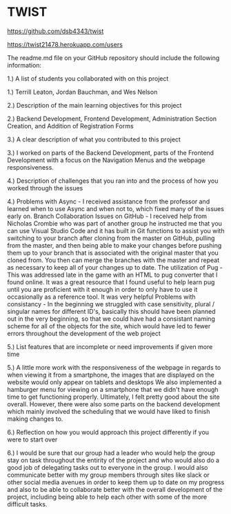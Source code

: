 # TWIST

https://github.com/dsb4343/twist

https://twist21478.herokuapp.com/users

The readme.md file on your GitHub repository should include the following information:

1.) A list of students you collaborated with on this project

1.) Terrill Leaton, Jordan Bauchman, and Wes Nelson

2.) Description of the main learning objectives for this project
 
2.) Backend Development, Frontend Development, Administration Section Creation, and Addition of             Registration Forms

3.) A clear description of what you contributed to this project

3.) I worked on parts of the Backend Development, parts of the Frontend Development with a focus on the     Navigation Menus and the webpage responsiveness.

4.) Description of challenges that you ran into and the process of how you worked through the issues

4.) Problems with Async - I received assistance from the professor and learned when to use Async and         when not to, which fixed many of the issues early on.
    Branch Collaboration Issues on GitHub - I received help from Nicholas Crombie who was part of another group he instructed me that you can use Visual Studio Code and it has built in Git functions to assist you with switching to your branch after cloning from the master on GitHub, pulling from the master, and then being able to make your changes before pushing them up to your branch that is associated with the original master that you cloned from. You then can merge the branches with the master and repeat as necessary to keep all of your changes up to date. 
    The utilization of Pug - This was addressed late in the game with an HTML to pug converter that I found online. It was a great resource that I found useful to help learn pug until you are proficient with it enough in order to only have to use it occasionally as a reference tool. It was very helpful
    Problems with consistancy - In the beginning we struggled with case sensitivity, plural / singular names for different ID's, basically this should have been planned out in the very beginning, so that we could have had a consistant naming scheme for all of the objects for the site, which would have led to fewer errors throughout the development of the web project
    
5.) List features that are incomplete or need improvements if given more time

5.) A little more work with the responsiveness of the webpage in regards to when viewing it from a           smartphone, the images that are displayed on the website would only appear on tablets and desktops
    We also implemented a hamburger menu for viewing on a smartphone that we didn't have enough time to get functioning properly. Ultimately, I felt pretty good about the site overall. However, there were also some parts on the backend development which mainly involved the scheduling that we would have liked to finish making changes to. 

6.) Reflection on how you would approach this project differently if you were to start over

6.) I would be sure that our group had a leader who would help the group stay on task throughout the         entirity of the project and who would also do a good job of delegating tasks out to everyone in the     group. I would also communicate better with my group members through sites like slack or other           social media avenues in order to keep them up to date on my progress and also to be able to             collaborate better with the overall development of the project, including being able to help             each other with some of the more difficult tasks.